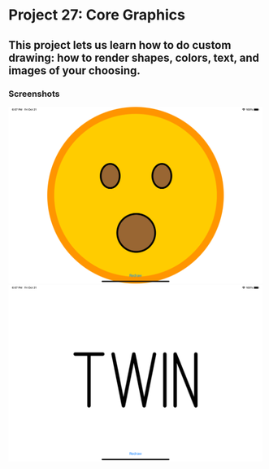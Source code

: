 # Project 27: Core Graphics

## This project lets us learn how to do custom drawing: how to render shapes, colors, text, and images of your choosing.

### Screenshots

<img src="https://github.com/deathlezz/100-Days-of-Swift/blob/main/Projects/35-Project27/Screenshots/Screenshot1.png" width=500> ‎ <img src="https://github.com/deathlezz/100-Days-of-Swift/blob/main/Projects/35-Project27/Screenshots/Screenshot2.png" width=500>
